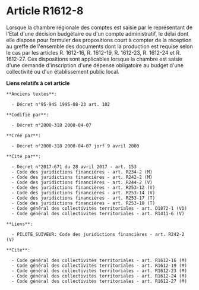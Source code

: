 # Article R1612-8

Lorsque la chambre régionale des comptes est saisie par le représentant de l'Etat d'une décision budgétaire ou d'un compte
administratif, le délai dont elle dispose pour formuler des propositions court à compter de la réception au greffe de
l'ensemble des documents dont la production est requise selon le cas par les articles R. 1612-16, R. 1612-19, R. 1612-23, R.
1612-24 et R. 1612-27. Ces dispositions sont applicables lorsque la chambre est saisie d'une demande d'inscription d'une
dépense obligatoire au budget d'une collectivité ou d'un établissement public local.

**Liens relatifs à cet article**

	**Anciens textes**:

	  - Décret n°95-945 1995-08-23 art. 102

	**Codifié par**:

	  - Décret n°2000-318 2000-04-07

	**Créé par**:

	  - Décret n°2000-318 2000-04-07 jorf 9 avril 2000

	**Cité par**:

	  - Décret n°2017-671 du 28 avril 2017 - art. 153
	  - Code des juridictions financières - art. R234-2 (M)
	  - Code des juridictions financières - art. R242-2 (M)
	  - Code des juridictions financières - art. R244-2 (V)
	  - Code des juridictions financières - art. R253-12 (V)
	  - Code des juridictions financières - art. R253-14 (V)
	  - Code des juridictions financières - art. R253-17 (T)
	  - Code des juridictions financières - art. R253-18 (T)
	  - Code général des collectivités territoriales - art. D1872-1 (VD)
	  - Code général des collectivités territoriales - art. R1411-6 (V)

	**Liens**:

	  - PILOTE_SUIVEUR: Code des juridictions financières - art. R242-2 (V)

	**Cite**:

	  - Code général des collectivités territoriales - art. R1612-16 (M)
	  - Code général des collectivités territoriales - art. R1612-19 (M)
	  - Code général des collectivités territoriales - art. R1612-23 (M)
	  - Code général des collectivités territoriales - art. R1612-24 (M)
	  - Code général des collectivités territoriales - art. R1612-27 (M)
